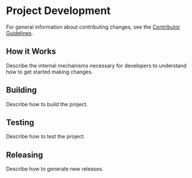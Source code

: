 # Project Development

For general information about contributing changes, see the
[Contributor Guidelines](https://github.com/titan-data/.github/blob/master/CONTRIBUTING.md).

## How it Works

Describe the internal mechanisms necessary for developers to understand how
to get started making changes.

## Building

Describe how to build the project.

## Testing

Describe how to test the project.

## Releasing

Describe how to generate new releases.
